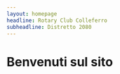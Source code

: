 ```yaml
---
layout: homepage
headline: Rotary Club Colleferro
subheadline: Distretto 2080
---
```


# Benvenuti sul sito

